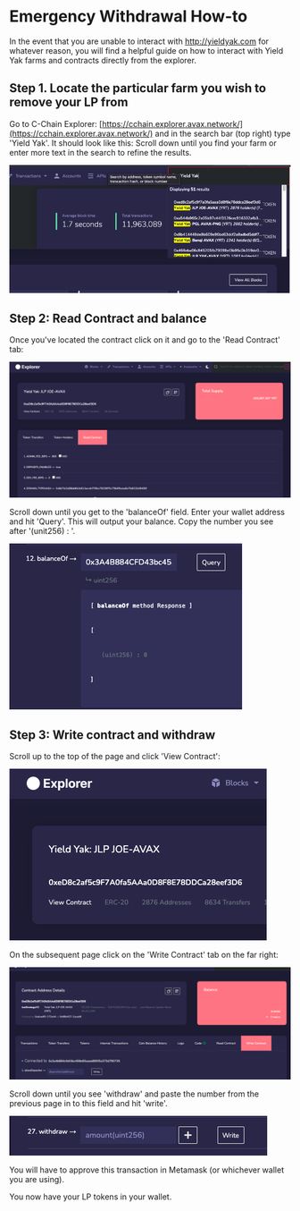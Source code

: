 # Emergency Withdrawal How-to

In the event that you are unable to interact with http://yieldyak.com for whatever reason, you will find a helpful guide on how to interact with Yield Yak farms and contracts directly from the explorer.

## Step 1. Locate the particular farm you wish to remove your LP from

Go to C-Chain Explorer: [https://cchain.explorer.avax.network/](https://cchain.explorer.avax.network/) and in the search bar \(top right\) type 'Yield Yak'. It should look like this: Scroll down until you find your farm or enter more text in the search to refine the results.

![C-Chain Explorer Search Field](../.gitbook/assets/c-chain-explorer-search.png)

## Step 2: Read Contract and balance

Once you've located the contract click on it and go to the 'Read Contract' tab:

![Read Contract tab for the Trader Joe JOE/AVAX farm on Yield Yak](../.gitbook/assets/read-contract-tab.png)

Scroll down until you get to the 'balanceOf' field. Enter your wallet address and hit 'Query'. This will output your balance. Copy the number you see after '\(unit256\) : '.

![](../.gitbook/assets/balanceof.png)

## Step 3: Write contract and withdraw

Scroll up to the top of the page and click 'View Contract':

![](../.gitbook/assets/view-contract.png)

On the subsequent page click on the 'Write Contract' tab on the far right:

![](../.gitbook/assets/write-contract-tab.png)

Scroll down until you see 'withdraw' and paste the number from the previous page in to this field and hit 'write'.

![](../.gitbook/assets/withdraw.png)

You will have to approve this transaction in Metamask \(or whichever wallet you are using\). 

You now have your LP tokens in your wallet.

